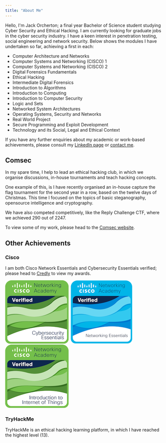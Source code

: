 ```yaml
---
title: "About Me"
---
```


Hello, I'm Jack Orcherton; a final year Bachelor of Science student studying Cyber Security and Ethical Hacking. I am currently looking for graduate jobs in the cyber security industry. I have a keen interest in penetration testing, social engineering and network security. Below shows the modules I have undertaken so far, achieving a first in each:

- Computer Architecture and Networks
- Computer Systems and Networking (CISCO) 1
- Computer Systems and Networking (CISCO) 2
- Digital Forensics Fundamentals
- Ethical Hacking
- Intermediate Digital Forensics
- Introduction to Algorithms
- Introduction to Computing
- Introduction to Computer Security
- Logic and Sets
- Networked System Architectures
- Operating Systems, Security and Networks
- Real World Project
- Secure Programming and Exploit Development
- Technology and its Social, Legal and Ethical Context

If you have any further enquiries about my academic or work-based achievements, please consult my [LinkedIn page](https://www.linkedin.com/in/jack-orcherton/) or [contact me](/contact).

## Comsec
In my spare time, I help to lead an ethical hacking club, in which we organise discussions, in-house tournaments and teach hacking concepts.

One example of this, is I have recently organised an in-house capture the flag tournament for the second year in a row, based on the twelve days of Christmas. This time I focused on the topics of basic steganography, opensource intelligence and cryptography.

We have also competed competitively, like the Reply Challenge CTF, where we achieved 290 out of 2247.

To view some of my work, please head to the [Comsec website](https://cov-comsec.github.io/).

## Other Achievements

### Cisco
I am both Cisco Network Essentials and Cybersecurity Essentials verified; please head to [Credly](https://www.credly.com/users/jack-orcherton/badges) to view my awards.

[![Cisco Cybersecurity Essentials Badge](cybersecurity.png)](https://www.credly.com/badges/fc84238e-d917-4a39-a0be-56a33d6e46a1/)
[![Cisco Networking Essentials Badge](networking.png)](https://www.credly.com/badges/091d5b74-d441-405e-bdd7-a31947c9b546/)
[![Cisco Introduction to Internet of Things Badge](iot.png)](https://www.credly.com/badges/776dd09b-9dfb-4ed0-aa70-f9509fc7623e/)

### TryHackMe
TryHackMe is an ethical hacking learning platform, in which I have reached the highest level (13).

<script src="https://tryhackme.com/badge/65267"></script>
